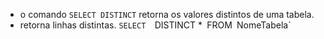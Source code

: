 - o comando `SELECT DISTINCT` retorna os valores distintos de uma tabela.
- retorna linhas distintas.
`SELECT 
	`DISTINCT *`
`FROM`
	`NomeTabela`
